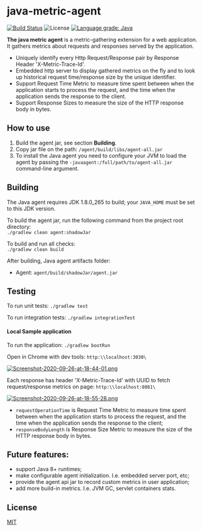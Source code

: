# java-metric-agent

[![Build Status](https://travis-ci.com/Arlabunakty/java-metric-agent.svg?branch=master)](https://travis-ci.com/Arlabunakty/java-metric-agent)
![License](http://img.shields.io/:license-mit-blue.svg?style=flat-square)
[![Language grade: Java](https://img.shields.io/lgtm/grade/java/g/Arlabunakty/java-metric-agent.svg?logo=lgtm&logoWidth=18)](https://lgtm.com/projects/g/Arlabunakty/java-metric-agent/context:java)

**The java metric agent** is a metric-gathering extension for a web application. It gathers metrics about requests and responses served by the application.

-   Uniquely identify every Http Request/Response pair by Response Header 'X-Metric-Trace-Id'.
-   Embedded http server to display gathered metrics on the fly and to look up historical request time/response size by the unique identifier.
-   Support Request Time Metric to measure time spent between when the application starts to process the request, and the time when the application sends the response to the client.
-   Support Response Sizes to measure the size of the HTTP response body in bytes.

## How to use

1. Build the agent jar, see section **Building**.
2. Copy jar file on the path:
```/agent/build/libs/agent-all.jar```
3. To install the Java agent you need to configure your JVM to load the agent by passing the `-javaagent:/full/path/to/agent-all.jar` command-line argument.

## Building

The Java agent requires JDK 1.8.0_265 to build; your `JAVA_HOME` must be set to this JDK version.

To build the agent jar, run the following command from the project root directory:  
```./gradlew clean agent:shadowJar```

To build and run all checks:  
```./gradlew clean build```

After building, Java agent artifacts folder:  
- Agent: `agent/build/shadowJar/agent.jar`

## Testing

To run unit tests:
```./gradlew test```

To run integration tests:
```./gradlew integrationTest```

#### Local Sample application

To run the application:
```./gradlew bootRun```

Open in Chrome with dev tools:
```http:\\localhost:3030\```

[![Screenshot-2020-09-26-at-18-44-01.png](https://i.postimg.cc/RZ99vFQj/Screenshot-2020-09-26-at-18-44-01.png)](https://postimg.cc/fJH1KMPK)

Each response has header 'X-Metric-Trace-Id' with UUID to fetch request/response metrics on page:
```http:\\localhost:8081\```

[![Screenshot-2020-09-26-at-18-55-28.png](https://i.postimg.cc/BQzDzrTL/Screenshot-2020-09-26-at-18-55-28.png)](https://postimg.cc/6ydy211t)

- `requestOperationTime` is Request Time Metric to measure time spent between when the application starts to process the request, and the time when the application sends the response to the client;
- `responseBodyLength` is Response Size Metric to measure the size of the HTTP response body in bytes.

## Future features:
- support Java 8+ runtimes;
- make configurable agent initialization. I.e. embedded server port, etc;
- provide the agent api jar to record custom metrics in user application;
- add more build-in metrics. I.e. JVM GC, servlet containers stats.

## License
[MIT](https://choosealicense.com/licenses/mit/)
